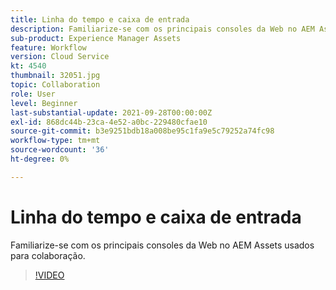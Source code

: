 ```yaml
---
title: Linha do tempo e caixa de entrada
description: Familiarize-se com os principais consoles da Web no AEM Assets usados para colaboração.
sub-product: Experience Manager Assets
feature: Workflow
version: Cloud Service
kt: 4540
thumbnail: 32051.jpg
topic: Collaboration
role: User
level: Beginner
last-substantial-update: 2021-09-28T00:00:00Z
exl-id: 868dc44b-23ca-4e52-a0bc-229480cfae10
source-git-commit: b3e9251bdb18a008be95c1fa9e5c79252a74fc98
workflow-type: tm+mt
source-wordcount: '36'
ht-degree: 0%

---
```


# Linha do tempo e caixa de entrada

Familiarize-se com os principais consoles da Web no AEM Assets usados para colaboração.

>[!VIDEO](https://video.tv.adobe.com/v/32051?quality=12&learn=on)
